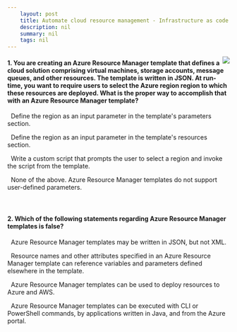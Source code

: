 ```yaml
---
    layout: post
    title: Automate cloud resource management - Infrastructure as code tools
    description: nil
    summary: nil
    tags: nil
---
```



 <a target="_blank" href="https://docs.microsoft.com/en-us/learn/modules/cmu-orchestration/4-infrastructure-as-code-tools/"><i class="fas fa-external-link-alt"></i> </a>
 <img align="right" src="https://docs.microsoft.com/en-us/learn/achievements/cmu-cloud-admin/cmu-orchestration.svg">
####  1. You are creating an Azure Resource Manager template that defines a cloud solution comprising virtual machines, storage accounts, message queues, and other resources. The template is written in JSON. At run-time, you want to require users to select the Azure region region to which these resources are deployed. What is the proper way to accomplish that with an Azure Resource Manager template?


<i class='fas fa-check-square' style='color: Dodgerblue;'></i> &nbsp;&nbsp;Define the region as an input parameter in the template's parameters section.

<i class='far fa-square'></i> &nbsp;&nbsp;Define the region as an input parameter in the template's resources section.

<i class='far fa-square'></i> &nbsp;&nbsp;Write a custom script that prompts the user to select a region and invoke the script from the template.

<i class='far fa-square'></i> &nbsp;&nbsp;None of the above. Azure Resource Manager templates do not support user-defined parameters.
<br />
<br />
<br />

####  2. Which of the following statements regarding Azure Resource Manager templates is false?


<i class='far fa-square'></i> &nbsp;&nbsp;Azure Resource Manager templates may be written in JSON, but not XML.

<i class='far fa-square'></i> &nbsp;&nbsp;Resource names and other attributes specified in an Azure Resource Manager template can reference variables and parameters defined elsewhere in the template.

<i class='fas fa-check-square' style='color: Dodgerblue;'></i> &nbsp;&nbsp;Azure Resource Manager templates can be used to deploy resources to Azure and AWS.

<i class='far fa-square'></i> &nbsp;&nbsp;Azure Resource Manager templates can be executed with CLI or PowerShell commands, by applications written in Java, and from the Azure portal.
<br />
<br />
<br />
